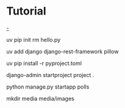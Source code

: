 # Tutorial

[-](https://learndjango.com/tutorials/django-file-and-image-uploads-tutorial)

uv pip init
rm hello.py

uv add django django-rest-framework pillow

uv pip install -r pyproject.toml

django-admin startproject project .

python manage.py startapp polls


mkdir media media/images
